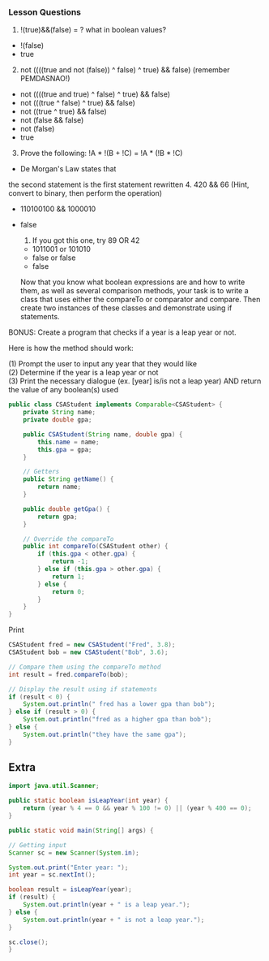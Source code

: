 ### Lesson Questions
1. !(true)&&(false) = ? what in boolean values?
- !(false)
- true
2. not ((((true and not (false)) ^ false) ^ true) && false) (remember PEMDASNAO!)
- not ((((true and true) ^ false) ^ true) && false)
- not (((true ^ false) ^ true) && false)
- not ((true ^ true) && false)
- not (false && false)
- not (false)
- true
3. Prove the following: !A * !(B + !C) = !A * (!B * !C)
- De Morgan's Law states that

 the second statement is the first statement rewritten
4. 420 && 66 (Hint, convert to binary, then perform the operation)
- 110100100 && 1000010
- false
   1. If you got this one, try 89 OR 42
   - 1011001 or 101010
   - false or false
   - false

   Now that you know what boolean expressions are and how to write them, as well as several comparison methods, your task is to write a class that uses either the compareTo or comparator and compare. Then create two instances of these classes and demonstrate using if statements. 




BONUS: Create a program that checks if a year is a leap year or not.

Here is how the method should work: 

(1) Prompt the user to input any year that they would like <br>
(2) Determine if the year is a leap year or not <br>
(3) Print the necessary dialogue (ex. [year] is/is not a leap year) AND return the value of any boolean(s) used

```java
public class CSAStudent implements Comparable<CSAStudent> {
    private String name;
    private double gpa;

    public CSAStudent(String name, double gpa) {
        this.name = name;
        this.gpa = gpa;
    }

    // Getters
    public String getName() {
        return name;
    }

    public double getGpa() {
        return gpa;
    }

    // Override the compareTo
    public int compareTo(CSAStudent other) {
        if (this.gpa < other.gpa) {
            return -1;
        } else if (this.gpa > other.gpa) {
            return 1;
        } else {
            return 0;
        }
    }
}
```

Print
```java
CSAStudent fred = new CSAStudent("Fred", 3.8);
CSAStudent bob = new CSAStudent("Bob", 3.6);

// Compare them using the compareTo method
int result = fred.compareTo(bob);

// Display the result using if statements
if (result < 0) {
    System.out.println(" fred has a lower gpa than bob");
} else if (result > 0) {
    System.out.println("fred as a higher gpa than bob");
} else {
    System.out.println("they have the same gpa");
}
```

## Extra

```java
import java.util.Scanner;

public static boolean isLeapYear(int year) {
    return (year % 4 == 0 && year % 100 != 0) || (year % 400 == 0);
}

public static void main(String[] args) {

// Getting input
Scanner sc = new Scanner(System.in);

System.out.print("Enter year: ");
int year = sc.nextInt();

boolean result = isLeapYear(year);
if (result) {
    System.out.println(year + " is a leap year.");
} else {
    System.out.println(year + " is not a leap year.");
}

sc.close();
}
```